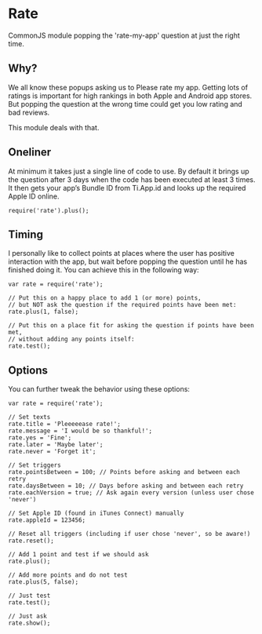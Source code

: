 # Rate
CommonJS module popping the 'rate-my-app' question at just the right time.

## Why?
We all know these popups asking us to Please rate my app. Getting lots of ratings is important for high rankings in both Apple and Android app stores. But popping the question at the wrong time could get you low rating and bad reviews.

This module deals with that.

## Oneliner
At minimum it takes just a single line of code to use. By default it brings up the question after 3 days when the code has been executed at least 3 times. It then gets your app’s Bundle ID from Ti.App.id and looks up the required Apple ID online.

```
require('rate').plus();
```

## Timing
I personally like to collect points at places where the user has positive interaction with the app, but wait before popping the question until he has finished doing it. You can achieve this in the following way:

```
var rate = require('rate');
 
// Put this on a happy place to add 1 (or more) points,
// but NOT ask the question if the required points have been met:
rate.plus(1, false);
 
// Put this on a place fit for asking the question if points have been met,
// without adding any points itself:
rate.test();
```

## Options
You can further tweak the behavior using these options:

```
var rate = require('rate');
 
// Set texts
rate.title = 'Pleeeeease rate!';
rate.message = 'I would be so thankful!';
rate.yes = 'Fine';
rate.later = 'Maybe later';
rate.never = 'Forget it';
 
// Set triggers
rate.pointsBetween = 100; // Points before asking and between each retry
rate.daysBetween = 10; // Days before asking and between each retry
rate.eachVersion = true; // Ask again every version (unless user chose 'never')
 
// Set Apple ID (found in iTunes Connect) manually
rate.appleId = 123456;
 
// Reset all triggers (including if user chose 'never', so be aware!)
rate.reset();
 
// Add 1 point and test if we should ask
rate.plus();
 
// Add more points and do not test
rate.plus(5, false);
 
// Just test
rate.test();
 
// Just ask
rate.show();
```